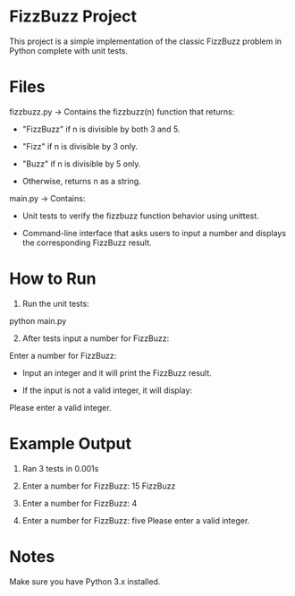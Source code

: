 
 # FizzBuzz Project
 This project is a simple implementation of the classic FizzBuzz problem in Python complete with unit tests.
 
 # Files
 
 fizzbuzz.py
 → Contains the fizzbuzz(n) function that returns:
 
 - "FizzBuzz" if n is divisible by both 3 and 5.
 
 - "Fizz" if n is divisible by 3 only.
 
 - "Buzz" if n is divisible by 5 only.
 
 - Otherwise, returns n as a string.
 
 main.py
 → Contains:
 
 - Unit tests to verify the fizzbuzz function behavior using unittest.
 
 - Command-line interface that asks users to input a number and displays the corresponding FizzBuzz result.
 
 # How to Run
 
 1. Run the unit tests:
 
 python main.py
 
 2. After tests input a number for FizzBuzz:
 
 
 Enter a number for FizzBuzz:
 
 - Input an integer and it will print the FizzBuzz result.
 
 - If the input is not a valid integer, it will display:
 
 Please enter a valid integer.
 
 # Example Output
 
 1. Ran 3 tests in 0.001s
 
 2. Enter a number for FizzBuzz: 15
 FizzBuzz
 
 3. Enter a number for FizzBuzz: 4
 
 
 4. Enter a number for FizzBuzz: five
 Please enter a valid integer.
 
 
 # Notes
 Make sure you have Python 3.x installed.

